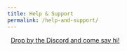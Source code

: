 ```yaml
---
title: Help & Support
permalink: /help-and-support/
---
```


<p>
  <a href="https://discord.gg/XAj2cjPFyE" style="display: inline-flex; align-items: center; gap: 8px;">
    <sl-icon name="discord"></sl-icon>
    Drop by the Discord and come say hi!
    <sl-icon name="discord"></sl-icon>
  </a>
</p>
